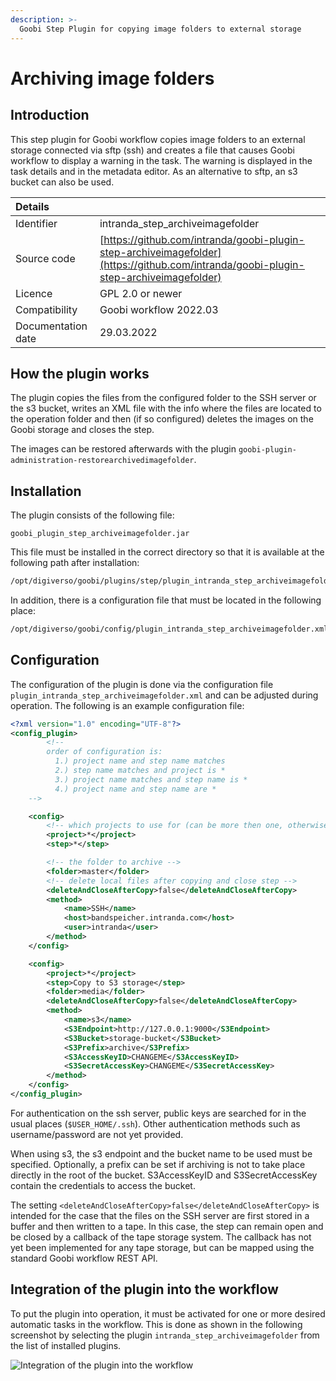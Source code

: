 ```yaml
---
description: >-
  Goobi Step Plugin for copying image folders to external storage
---
```


# Archiving image folders


## Introduction
This step plugin for Goobi workflow copies image folders to an external storage connected via sftp (ssh) and creates a file that causes Goobi workflow to display a warning in the task. The warning is displayed in the task details and in the metadata editor. As an alternative to sftp, an s3 bucket can also be used.


| Details |  |
| :--- | :--- |
| Identifier | intranda_step_archiveimagefolder |
| Source code | [https://github.com/intranda/goobi-plugin-step-archiveimagefolder](https://github.com/intranda/goobi-plugin-step-archiveimagefolder) |
| Licence | GPL 2.0 or newer |
| Compatibility | Goobi workflow 2022.03 |
| Documentation date | 29.03.2022 |


## How the plugin works
The plugin copies the files from the configured folder to the SSH server or the s3 bucket, writes an XML file with the info where the files are located to the operation folder and then (if so configured) deletes the images on the Goobi storage and closes the step.

The images can be restored afterwards with the plugin `goobi-plugin-administration-restorearchivedimagefolder`.


## Installation
The plugin consists of the following file:

```text
goobi_plugin_step_archiveimagefolder.jar
```

This file must be installed in the correct directory so that it is available at the following path after installation:

```bash
/opt/digiverso/goobi/plugins/step/plugin_intranda_step_archiveimagefolder.jar
```

In addition, there is a configuration file that must be located in the following place:

```bash
/opt/digiverso/goobi/config/plugin_intranda_step_archiveimagefolder.xml
```


## Configuration
The configuration of the plugin is done via the configuration file `plugin_intranda_step_archiveimagefolder.xml` and can be adjusted during operation. The following is an example configuration file:

```xml
<?xml version="1.0" encoding="UTF-8"?>
<config_plugin>
        <!--
        order of configuration is:
          1.) project name and step name matches
          2.) step name matches and project is *
          3.) project name matches and step name is *
          4.) project name and step name are *
	-->

    <config>
        <!-- which projects to use for (can be more then one, otherwise use *) -->
        <project>*</project>
        <step>*</step>

        <!-- the folder to archive -->
        <folder>master</folder>
        <!-- delete local files after copying and close step -->
        <deleteAndCloseAfterCopy>false</deleteAndCloseAfterCopy>
        <method>
            <name>SSH</name>
            <host>bandspeicher.intranda.com</host>
            <user>intranda</user>
        </method>
    </config>

    <config>
        <project>*</project>
        <step>Copy to S3 storage</step>
        <folder>media</folder>
        <deleteAndCloseAfterCopy>false</deleteAndCloseAfterCopy>
        <method>
            <name>s3</name>
            <S3Endpoint>http://127.0.0.1:9000</S3Endpoint>
            <S3Bucket>storage-bucket</S3Bucket>
            <S3Prefix>archive</S3Prefix>
            <S3AccessKeyID>CHANGEME</S3AccessKeyID>
            <S3SecretAccessKey>CHANGEME</S3SecretAccessKey>
        </method>
    </config>
</config_plugin>
```

For authentication on the ssh server, public keys are searched for in the usual places (`$USER_HOME/.ssh`). Other authentication methods such as username/password are not yet provided.  

When using s3, the s3 endpoint and the bucket name to be used must be specified. Optionally, a prefix can be set if archiving is not to take place directly in the root of the bucket. S3AccessKeyID and S3SecretAccessKey contain the credentials to access the bucket.

The setting `<deleteAndCloseAfterCopy>false</deleteAndCloseAfterCopy>` is intended for the case that the files on the SSH server are first stored in a buffer and then written to a tape. In this case, the step can remain open and be closed by a callback of the tape storage system. The callback has not yet been implemented for any tape storage, but can be mapped using the standard Goobi workflow REST API.


## Integration of the plugin into the workflow
To put the plugin into operation, it must be activated for one or more desired automatic tasks in the workflow. This is done as shown in the following screenshot by selecting the plugin `intranda_step_archiveimagefolder` from the list of installed plugins.

![Integration of the plugin into the workflow](../.gitbook/assets/intranda_step_archiveimagefolder_en.png)
